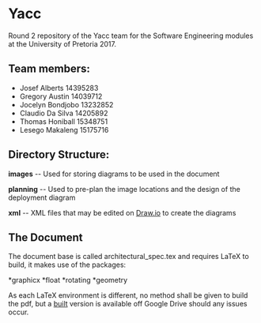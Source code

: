 # Yacc

Round 2 repository of  the Yacc team for the Software Engineering modules at the University of Pretoria 2017.

## Team members:

* Josef Alberts 14395283
* Gregory Austin 14039712
* Jocelyn Bondjobo 13232852
* Claudio Da Silva 14205892
* Thomas Honiball 15348751
* Lesego Makaleng 15175716

## Directory Structure:

**images**
-- Used for storing diagrams to be used in the document 

**planning**
-- Used to pre-plan the image locations and the design of the deployment diagram 

**xml**
-- XML files that may be edited on [Draw.io](https://www.draw.io) to create the diagrams

## The Document

The document base is called architectural_spec.tex and requires LaTeX to build, it makes use of the packages:

*graphicx
*float
*rotating
*geometry

As each LaTeX environment is different, no method shall be given to build the pdf, but a [built](https://drive.google.com/file/d/0B6kGJfKtqmQqWEpKbzBmQm41Vkk/view?usp=sharing) version is available off Google Drive should any issues occur.
